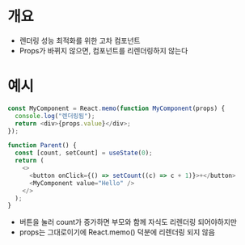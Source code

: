 # 개요
- 렌더링 성능 최적화를 위한 고차 컴포넌트
- Props가 바뀌지 않으면, 컴포넌트를 리렌더링하지 않는다

# 예시
``` ts
const MyComponent = React.memo(function MyComponent(props) {
  console.log("렌더링됨");
  return <div>{props.value}</div>;
});
```
``` ts
function Parent() {
  const [count, setCount] = useState(0);
  return (
    <>
      <button onClick={() => setCount((c) => c + 1)}>+</button>
      <MyComponent value="Hello" />
    </>
  );
}
```
- 버튼을 눌러 count가 증가하면 부모와 함께 자식도 리렌더링 되어야하지만
- props는 그대로이기에 React.memo() 덕분에 리렌더링 되지 않음
